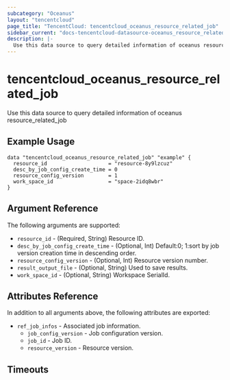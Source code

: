 ```yaml
---
subcategory: "Oceanus"
layout: "tencentcloud"
page_title: "TencentCloud: tencentcloud_oceanus_resource_related_job"
sidebar_current: "docs-tencentcloud-datasource-oceanus_resource_related_job"
description: |-
  Use this data source to query detailed information of oceanus resource_related_job
---
```


# tencentcloud_oceanus_resource_related_job

Use this data source to query detailed information of oceanus resource_related_job

## Example Usage

```hcl
data "tencentcloud_oceanus_resource_related_job" "example" {
  resource_id                    = "resource-8y9lzcuz"
  desc_by_job_config_create_time = 0
  resource_config_version        = 1
  work_space_id                  = "space-2idq8wbr"
}
```

## Argument Reference

The following arguments are supported:

* `resource_id` - (Required, String) Resource ID.
* `desc_by_job_config_create_time` - (Optional, Int) Default:0; 1:sort by job version creation time in descending order.
* `resource_config_version` - (Optional, Int) Resource version number.
* `result_output_file` - (Optional, String) Used to save results.
* `work_space_id` - (Optional, String) Workspace SerialId.

## Attributes Reference

In addition to all arguments above, the following attributes are exported:

* `ref_job_infos` - Associated job information.
  * `job_config_version` - Job configuration version.
  * `job_id` - Job ID.
  * `resource_version` - Resource version.


## Timeouts

<no value>



